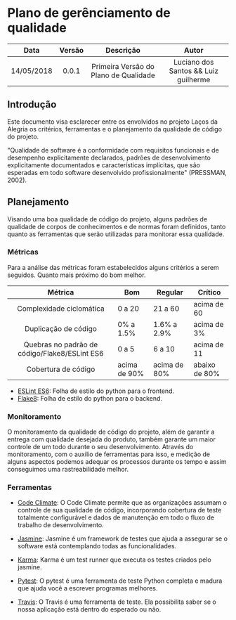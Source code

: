 # Plano de gerênciamento de qualidade 

| Data | Versão | Descrição | Autor |
|:----:|:------:|:---------:|:-----:|
|14/05/2018|0.0.1|Primeira Versão do Plano de Qualidade|Luciano dos Santos && Luiz guilherme|

## Introdução

Este documento visa esclarecer entre os envolvidos no projeto Laços da Alegria os critérios, ferramentas e o planejamento da qualidade de código do projeto.

"Qualidade de software é a conformidade com requisitos funcionais e de desempenho explicitamente declarados, padrões de desenvolvimento explicitamente documentados e características implícitas, que são esperadas em todo software desenvolvido profissionalmente" (PRESSMAN, 2002).

## Planejamento

Visando uma boa qualidade de código do projeto, alguns padrões de qualidade de corpos de conhecimentos e de normas foram definidos, tanto quanto as ferramentas que serão utilizadas para monitorar essa qualidade. 

### Métricas

Para a análise das métricas foram estabelecidos alguns critérios a serem seguidos. Quanto mais próximo do bom melhor.

|Métrica|Bom|Regular|Crítico|
|:-----:|---|-------|-------|
| Complexidade ciclomática | 0 a 20 | 21 a 60 | acima de 60 |
| Duplicação de código | 0% a 1.5% | 1.6% a 2.9% | acima de 3%|
| Quebras no padrão de código/Flake8/ESLint ES6 | 0 a 5 | 6 a 10 | acima de 11 |
| Cobertura de código	| acima de 90% | acima de 80% | abaixo de 80% |

* [ESLint ES6](https://eslint.org/docs/user-guide/configuring): Folha de estilo do python para o frontend.
* [Flake8](http://flake8.pycqa.org/en/latest/): Folha de estilo do python para o backend.


### Monitoramento

O monitoramento da qualidade de código do projeto, além de garantir a entrega com qualidade desejada do produto, também garante um maior controle de um todo durante o seu desenvolvimento. Através do monitoramento, com o auxilio de ferramentas para isso, e medição de alguns aspectos podemos adequar os processos durante os tempo e assim conseguimos uma rastreabilidade melhor.

### Ferramentas

* [Code Climate](https://codeclimate.com/github/fga-gpp-mds/2018.1-Lacos-da-Alegria): O Code Climate permite que as organizações assumam o controle de sua qualidade de código, incorporando cobertura de teste totalmente configurável e dados de manutenção em todo o fluxo de trabalho de desenvolvimento.

* [Jasmine](https://jasmine.github.io/pages/docs_home.html): Jasmine é um framework de testes que ajuda a assegurar se o software está contemplando todas as funcionalidades.

* [Karma](https://karma-runner.github.io/2.0/index.html): Karma é um test runner que executa os testes criados pelo jasmine.

* [Pytest](https://docs.pytest.org/en/latest/): O pytest é uma ferramenta de teste Python completa e madura que ajuda você a escrever programas melhores.

* [Travis](https://travis-ci.org/fga-gpp-mds/2018.1-Lacos-da-Alegria): O Travis é uma ferramenta de teste. Ela possibilita saber se o nossa aplicação está dentro do esperado ou não. 



